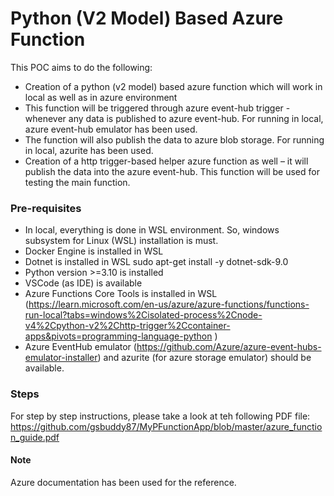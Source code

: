 # Python (V2 Model) Based Azure Function
This POC aims to do the following:
-	Creation of a python (v2 model) based azure function which will work in local as well as in azure environment
-	This function will be triggered through azure event-hub trigger - whenever any data is published to azure event-hub. For running in local, azure event-hub emulator has been used.
-	The function will also publish the data to azure blob storage. For running in local, azurite has been used.
-	Creation of a http trigger-based helper azure function as well – it will publish the data into the azure event-hub. This function will be used for testing the main function.

### Pre-requisites
-	In local, everything is done in WSL environment. So, windows subsystem for Linux (WSL) installation is must.
-	Docker Engine is installed in WSL
-	Dotnet is installed in WSL
sudo apt-get install -y dotnet-sdk-9.0
-	Python version >=3.10 is installed
-	VSCode (as IDE) is available
-	Azure Functions Core Tools is installed in WSL (https://learn.microsoft.com/en-us/azure/azure-functions/functions-run-local?tabs=windows%2Cisolated-process%2Cnode-v4%2Cpython-v2%2Chttp-trigger%2Ccontainer-apps&pivots=programming-language-python )
-	Azure EventHub emulator (https://github.com/Azure/azure-event-hubs-emulator-installer) and azurite (for azure storage emulator) should be available. 

### Steps
For step by step instructions, please take a look at teh following PDF file: 
https://github.com/gsbuddy87/MyPFunctionApp/blob/master/azure_function_guide.pdf

#### Note
Azure documentation has been used for the reference. 
